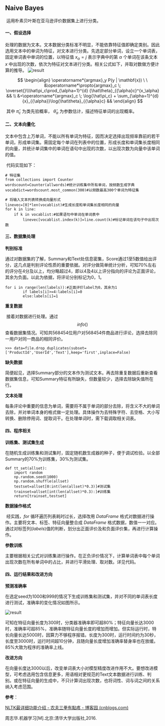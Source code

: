 
##  Naive Bayes

​        运用朴素贝叶斯在亚马逊评价数据集上进行分类。

#### 一、假设选择

​        处理的数据为文本。文本数据分类标准不明显，不能依靠特征值即确定类别。因此选用文本中的单词为特征，对文本进行分类。先选定部分单词，设立一个单词表，固定单词表中单词的位置，以特征值 $x_\alpha=j$  表示字典中的第 $\alpha$ 个单词在该条文本 $x$ 中出现的次数，依次为特征对文本进行分类。相关公式如下，并取对数做方便计算的推导。 
![result](https://github.com/1container/Naive_Bayes/blob/main/formula.png)

$$
\begin{align}
\operatorname*{argmax}_y P(y | \mathbf{x}) \ \
&\operatorname*\propto{argmax}_c \; \overset{}\\\hat\pi_c\prod_{\alpha=1}^{d} {\hat\theta}_{{\alpha}c}^{x_\alpha} && \\
&=\operatorname*{argmax}_c \;  \log{\hat\pi_c} + \sum_{\alpha=1}^{d}{x}_{{\alpha}}\log{\hat\theta}_{{\alpha}c} && 
\end{align}
$$ 


​        其中 $\hat\pi_c$ 为类先验概率， $\hat\theta_\alpha$ 为参数估计，描述特征单词的出现概率。

#### 二、文本向量化

​        文本中包含上万单词，不能以所有单词为特征，因而决定选择出现频率靠前的若干单词，形成单词集。需固定每个单词在列表中的位置，形成长度和单词集长度相同的向量，并统计单词集中的单词在语句中出现的次数，以出现次数为向量中该单词的值。

​        代码实现如下：

```
# 特征集
from collections import Counter
wordscount=Counter(allwords)#统计训练集中所有单词，按频数生成字典
vocabdict=wordscount.most_common(300)#以频数最高300个单词为特征集

# 将输入文本列表转换成向量形式
linevec=[0]*len(vocablist)#生成长度和单词集长度相同的向量
for k in line:
    if k in vocablist:#如果语句中单词在单词表中
        linevec[vocablist.index(k)]=line.count(k)#标记单词在该句子中出现次数
```

#### 三、数据集处理

**判别标准**

​        通过对数据集的了解，Summary和Text处信息密集，Score通过1至5数值给出评分，这几点是判别评论性质的重要依据。对评分做简单统计分析，可知70%左右的评分在4分及以上，均分略超过4，即以4及4以上评分指向的评论为正面评论，其余为负面。以此为依据，将评论分别标记为0，1。

```
for i in range(len(labels)):#正面评价label为0，其余为1
	    if labels[i]>=4:labels[i]=0
	    else:labels[i]=1
```

**重复数据**

​        接着对数据进行处理。通过 $$info()$$ 查看数据集情况。可知共568454位用户对568454件商品进行评论，选择去除同一用户对同一商品的相同评价。

```
>>> data=file.drop_duplicates(subset=['ProductId','UserId','Text'],keep='first',inplace=False)
```

**缺失数据**

​        简便起见，选择Summary部分的文本作为测试文本。再去除重复数据后重新查看数据集信息，可知Summary特征有所缺失，但数量较少，选择去除缺失值所在行。

**文本处理**

​        每条评论中重要的信息为单词，需要将不属于单词的部分去除，将含义不大的单词去除，并对单词本身的格式做一定处理。具体操作为去特殊字符、去空格、大小写转换、删除停用词、提取词干。在处理单词时，需下载调取相关词表。

#### 四、程序相关

**训练集、测试集生成**

​         在随机生成训练集和测试集时，固定随机数生成器的种子，便于调试检验。以全部Summary的70%为训练集，30%为测试集。

```
def tt_set(allset):
    import random
    np.random.seed(1000)
    np.random.shuffle(allset)
    testset=allset[0:int(len(allset)*0.3)]#测试集
    trainset=allset[int(len(allset)*0.3):]#训练集
    return[trainset,testset]
```

**数据操作格式**

​        经实践，$for$ 循环遍历列表耗时过长，选择改用 $DataFrame$ 格式对数据进行操作。主要将文本、标签、特征向量整合成 $DataFrame$ 格式数据，数值一一对应。通过对标签列$(labels)$值的判断，划分出正面评价及和负面评价集，再进行计算操作。

**参数训练**

​        主要根据相关公式对训练集进行操作。在正负评价情况下，计算单词表中每个单词出现次数在所有单词中的占比，并进行平滑处理、取对数。详见代码。

#### 四、运行结果和改进方向

**预测准确率**

​        在选定seed为1000和999的情况下生成训练集和测试集，并对不同的单词表长度进行测试，准确率的变化情况如图所示。

![result](https://github.com/1container/Naive_Bayes/blob/main/result.png)

​        可知在特征向量长度为300时，分类器准确率即可超80%；特征向量长达3000时，准确率可超85%，准确率随特征向量长度的增加而增加。但实际运行时，特长向量长达5000时，因算力不够程序报错。长度为300时，运行时间约为30秒，长度至3000时，运行时间超10分钟，且随向量长度增加准确率替身率也在放缓。85%大致为程序的准确率上线。

**改进方向**

​        在向量长度达3000以后，改变单词表大小对模型精度改进作用不大。要想改进模型，可考虑选用包含信息更多，用语相对更规范的Text文本数据进行训练、判别。或在特征向量的生成中，不只计算词出现次数，也将词性、词与词之间的关系纳入考虑范围。

**参考**：

[NLTK最详细功能介绍 - 农夫三拳有點疼 - 博客园 (cnblogs.com)](https://www.cnblogs.com/chen8023miss/p/11458571.html)

周志华.机器学习[M].北京:清华大学出版社,2016.

